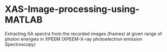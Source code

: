 # XAS-Image-processing-using-MATLAB
Extracting XA spectra from the recorded images (frames) at given range of photon energies in XPEEM (XPEEM-X-ray photoelectron emission Spectroscopy)
